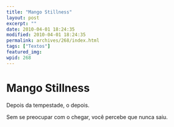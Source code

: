 ```yaml
---
title: "Mango Stillness"
layout: post
excerpt: ""
date: 2010-04-01 18:24:35
modified: 2010-04-01 18:24:35
permalink: archives/268/index.html
tags: ["Textos"]
featured_img: 
wpid: 268
---
```


# Mango Stillness

Depois da tempestade, o depois.

Sem se preocupar com o chegar, você percebe que nunca saiu.